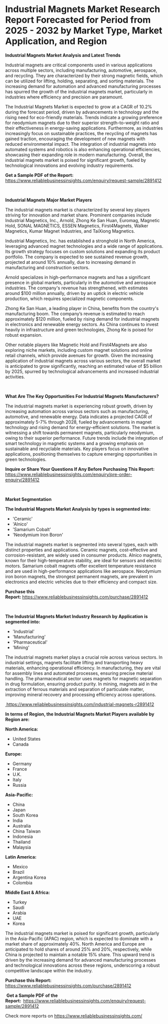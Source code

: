 <p><h1>Industrial Magnets Market Research Report Forecasted for Period from 2025 -  2032 by Market Type, Market Application, and Region</h1></p><p><strong>Industrial Magnets Market Analysis and Latest Trends</strong></p>
<p><p>Industrial magnets are critical components used in various applications across multiple sectors, including manufacturing, automotive, aerospace, and recycling. They are characterized by their strong magnetic fields, which can be utilized for lifting, holding, separating, and sorting materials. The increasing demand for automation and advanced manufacturing processes has spurred the growth of the industrial magnets market, particularly in industries where efficiency and precision are paramount.</p><p>The Industrial Magnets Market is expected to grow at a CAGR of 10.2% during the forecast period, driven by advancements in technology and the rising need for eco-friendly materials. Trends indicate a growing preference for neodymium magnets due to their superior strength-to-weight ratio and their effectiveness in energy-saving applications. Furthermore, as industries increasingly focus on sustainable practices, the recycling of magnets has gained traction, encouraging the development of new magnets with reduced environmental impact. The integration of industrial magnets into automated systems and robotics is also enhancing operational efficiencies, showcasing their expanding role in modern manufacturing. Overall, the industrial magnets market is poised for significant growth, fueled by technological innovations and evolving industry requirements.</p></p>
<p><strong>Get a Sample PDF of the Report:&nbsp;</strong> <a href="https://www.reliablebusinessinsights.com/enquiry/request-sample/2891412?utm_campaign=3319&utm_medium=2&utm_source=Github&utm_content=ia&utm_term=14032025&utm_id=industrial-magnets">https://www.reliablebusinessinsights.com/enquiry/request-sample/2891412</a></p>
<p>&nbsp;</p>
<p><strong>Industrial Magnets Major Market Players</strong></p>
<p><p>The industrial magnets market is characterized by several key players striving for innovation and market share. Prominent companies include Industrial Magnetics, Inc., Arnold, Zhong Ke San Huan, Euromag, Magnetic Hold, SONAL MAGNETICS, ESSEN Magnetics, First4Magnets, Walker Magnetics, Kumar Magnet Industries, and TaiXiong Magnetics. </p><p>Industrial Magnetics, Inc. has established a stronghold in North America, leveraging advanced magnet technologies and a wide range of applications. Its growth strategy focuses on custom solutions and expanding its product portfolio. The company is expected to see sustained revenue growth, projected at around 10% annually, due to increasing demand in manufacturing and construction sectors.</p><p>Arnold specializes in high-performance magnets and has a significant presence in global markets, particularly in the automotive and aerospace industries. The company's revenue has strengthened, with estimates around $100 million annually, driven by an uptick in electric vehicle production, which requires specialized magnetic components.</p><p>Zhong Ke San Huan, a leading player in China, benefits from the country's manufacturing boom. The company’s revenue is estimated to reach approximately $120 million, fueled by rising demand for industrial magnets in electronics and renewable energy sectors. As China continues to invest heavily in infrastructure and green technologies, Zhong Ke is poised for robust expansion.</p><p>Other notable players like Magnetic Hold and First4Magnets are also exploring niche markets, including custom magnet solutions and online retail channels, which provide avenues for growth. Given the increasing application of industrial magnets across various sectors, the overall market is anticipated to grow significantly, reaching an estimated value of $5 billion by 2025, spurred by technological advancements and increased industrial activities.</p></p>
<p>&nbsp;</p>
<p><strong>What Are The Key Opportunities For Industrial Magnets Manufacturers?</strong></p>
<p><p>The industrial magnets market is experiencing robust growth, driven by increasing automation across various sectors such as manufacturing, automotive, and renewable energy. Data indicates a projected CAGR of approximately 5-7% through 2028, fueled by advancements in magnet technology and rising demand for energy-efficient solutions. The market is witnessing a shift towards permanent magnets, particularly neodymium, owing to their superior performance. Future trends include the integration of smart technology in magnetic systems and a growing emphasis on sustainable and recyclable materials. Key players focus on innovative applications, positioning themselves to capture emerging opportunities in green technologies.</p></p>
<p><strong>Inquire or Share Your Questions If Any Before Purchasing This Report:</strong> <a href="https://www.reliablebusinessinsights.com/enquiry/pre-order-enquiry/2891412?utm_campaign=3319&utm_medium=2&utm_source=Github&utm_content=ia&utm_term=14032025&utm_id=industrial-magnets">https://www.reliablebusinessinsights.com/enquiry/pre-order-enquiry/2891412</a></p>
<p>&nbsp;</p>
<p><strong>Market Segmentation</strong></p>
<p><strong>The Industrial Magnets Market Analysis by types is segmented into:</strong></p>
<p><ul><li>'Ceramic'</li><li>'Alnico'</li><li>'Samarium Cobalt'</li><li>'Neodymium Iron Boron'</li></ul></p>
<p><p>The industrial magnets market is segmented into several types, each with distinct properties and applications. Ceramic magnets, cost-effective and corrosion-resistant, are widely used in consumer products. Alnico magnets, known for their high-temperature stability, are ideal for sensors and electric motors. Samarium cobalt magnets offer excellent temperature resistance and are used in high-performance applications like aerospace. Neodymium iron boron magnets, the strongest permanent magnets, are prevalent in electronics and electric vehicles due to their efficiency and compact size.</p></p>
<p><strong>Purchase this Report:&nbsp;</strong><a href="https://www.reliablebusinessinsights.com/purchase/2891412?utm_campaign=3319&utm_medium=2&utm_source=Github&utm_content=ia&utm_term=14032025&utm_id=industrial-magnets">https://www.reliablebusinessinsights.com/purchase/2891412</a></p>
<p>&nbsp;</p>
<p><strong>The Industrial Magnets Market Industry Research by Application is segmented into:</strong></p>
<p><ul><li>'Industrial'</li><li>'Manufacturing'</li><li>'Pharmaceutical'</li><li>'Mining'</li></ul></p>
<p><p>The industrial magnets market plays a crucial role across various sectors. In industrial settings, magnets facilitate lifting and transporting heavy materials, enhancing operational efficiency. In manufacturing, they are vital for assembly lines and automated processes, ensuring precise material handling. The pharmaceutical sector uses magnets for magnetic separation in drug formulation, ensuring product purity. In mining, magnets aid in the extraction of ferrous materials and separation of particulate matter, improving mineral recovery and processing efficiency across operations.</p></p>
<p><a href="https://www.reliablebusinessinsights.com/industrial-magnets-r2891412?utm_campaign=3319&utm_medium=2&utm_source=Github&utm_content=ia&utm_term=14032025&utm_id=industrial-magnets">&nbsp;https://www.reliablebusinessinsights.com/industrial-magnets-r2891412</a></p>
<p><strong>In terms of Region, the Industrial Magnets Market Players available by Region are:</strong></p>
<p>
    <p> <strong> North America: </strong>
        <ul>
            <li>United States</li>
            <li>Canada</li>
        </ul>
        </p> 
    <p> <strong> Europe: </strong>
        <ul>
            <li>Germany</li>
            <li>France</li>
            <li>U.K.</li>
            <li>Italy</li>
            <li>Russia</li>
        </ul>
        </p> 
    <p> <strong> Asia-Pacific: </strong>
        <ul>
            <li>China</li>
            <li>Japan</li>
            <li>South Korea</li>
            <li>India</li>
            <li>Australia</li>
            <li>China Taiwan</li>
            <li>Indonesia</li>
            <li>Thailand</li>
            <li>Malaysia</li>
        </ul>
        </p> 
    <p> <strong> Latin America: </strong>
        <ul>
            <li>Mexico</li>
            <li>Brazil</li>
            <li>Argentina Korea</li>
            <li>Colombia</li>
        </ul>
        </p> 
    <p> <strong> Middle East & Africa: </strong>
        <ul>
            <li>Turkey</li>
            <li>Saudi</li>
            <li>Arabia</li>
            <li>UAE</li>
            <li>Korea</li>
        </ul>
    </p>
    </p>
<p><p>The industrial magnets market is poised for significant growth, particularly in the Asia-Pacific (APAC) region, which is expected to dominate with a market share of approximately 40%. North America and Europe are anticipated to hold shares of around 25% and 20%, respectively, while China is projected to maintain a notable 15% share. This upward trend is driven by the increasing demand for advanced manufacturing processes and technological innovations across these regions, underscoring a robust competitive landscape within the industry.</p></p>
<p><strong>Purchase this Report: </strong><a href="https://www.reliablebusinessinsights.com/purchase/2891412?utm_campaign=3319&utm_medium=2&utm_source=Github&utm_content=ia&utm_term=14032025&utm_id=industrial-magnets">https://www.reliablebusinessinsights.com/purchase/2891412</a></p>
<p>&nbsp;<strong>Get a Sample PDF of the Report:&nbsp;&nbsp;</strong><a href="https://www.reliablebusinessinsights.com/enquiry/request-sample/2891412?utm_campaign=3319&utm_medium=2&utm_source=Github&utm_content=ia&utm_term=14032025&utm_id=industrial-magnets">https://www.reliablebusinessinsights.com/enquiry/request-sample/2891412</a></p>
<p><strong></strong></p>
<p>Check more reports on <a href="https://www.reliablebusinessinsights.com/?utm_campaign=3319&utm_medium=2&utm_source=Github&utm_content=ia&utm_term=14032025&utm_id=industrial-magnets">https://www.reliablebusinessinsights.com/</a></p>